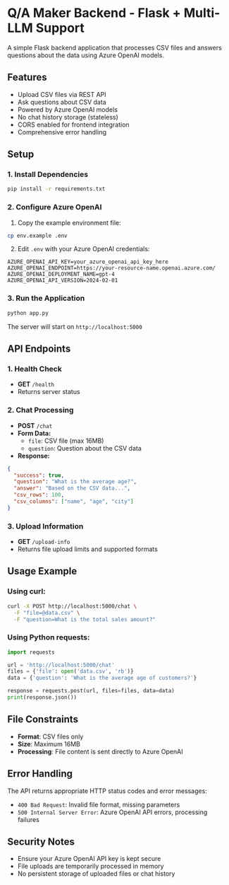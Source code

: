 # Q/A Maker Backend - Flask + Multi-LLM Support

A simple Flask backend application that processes CSV files and answers questions about the data using Azure OpenAI models.

## Features

- Upload CSV files via REST API
- Ask questions about CSV data
- Powered by Azure OpenAI models
- No chat history storage (stateless)
- CORS enabled for frontend integration
- Comprehensive error handling

## Setup

### 1. Install Dependencies

```bash
pip install -r requirements.txt
```

### 2. Configure Azure OpenAI

1. Copy the example environment file:
```bash
cp env.example .env
```

2. Edit `.env` with your Azure OpenAI credentials:
```
AZURE_OPENAI_API_KEY=your_azure_openai_api_key_here
AZURE_OPENAI_ENDPOINT=https://your-resource-name.openai.azure.com/
AZURE_OPENAI_DEPLOYMENT_NAME=gpt-4
AZURE_OPENAI_API_VERSION=2024-02-01
```

### 3. Run the Application

```bash
python app.py
```

The server will start on `http://localhost:5000`

## API Endpoints

### 1. Health Check
- **GET** `/health`
- Returns server status

### 2. Chat Processing
- **POST** `/chat`
- **Form Data:**
  - `file`: CSV file (max 16MB)
  - `question`: Question about the CSV data
- **Response:**
```json
{
  "success": true,
  "question": "What is the average age?",
  "answer": "Based on the CSV data...",
  "csv_rows": 100,
  "csv_columns": ["name", "age", "city"]
}
```

### 3. Upload Information
- **GET** `/upload-info`
- Returns file upload limits and supported formats

## Usage Example

### Using curl:

```bash
curl -X POST http://localhost:5000/chat \
  -F "file=@data.csv" \
  -F "question=What is the total sales amount?"
```

### Using Python requests:

```python
import requests

url = 'http://localhost:5000/chat'
files = {'file': open('data.csv', 'rb')}
data = {'question': 'What is the average age of customers?'}

response = requests.post(url, files=files, data=data)
print(response.json())
```

## File Constraints

- **Format**: CSV files only
- **Size**: Maximum 16MB
- **Processing**: File content is sent directly to Azure OpenAI

## Error Handling

The API returns appropriate HTTP status codes and error messages:

- `400 Bad Request`: Invalid file format, missing parameters
- `500 Internal Server Error`: Azure OpenAI API errors, processing failures

## Security Notes

- Ensure your Azure OpenAI API key is kept secure
- File uploads are temporarily processed in memory
- No persistent storage of uploaded files or chat history
